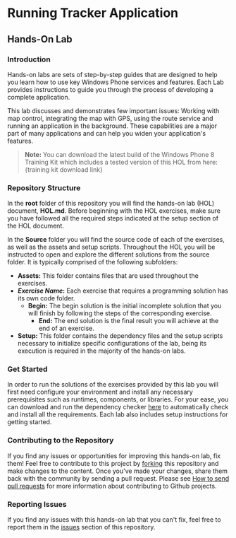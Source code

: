 ﻿# Running Tracker Application #

## Hands-On Lab ##

### Introduction ###

Hands-on labs are sets of step-by-step guides that are designed to help you learn how to use key Windows Phone services and features.  Each Lab provides instructions to guide you through the process of developing a complete application.

This lab discusses and demonstrates few important issues: Working with map control, integrating the map with GPS, using the route service and running an application in the background. These capabilities are a major part of many applications and can help you widen your application's features.

> **Note:** You can download the latest build of the Windows Phone 8 Training Kit which includes a tested version of this HOL from here: {training kit download link}

### Repository Structure ###

In the **root** folder of this repository you will find the hands-on lab (HOL) document, **HOL.md**. Before beginning with the HOL exercises, make sure you have followed all the required steps indicated at the setup section of the HOL document. 

In the **Source** folder you will find the source code of each of the exercises, as well as the assets and setup scripts. Throughout the HOL you will be instructed to open and explore the different solutions from the source folder. It is typically comprised of the following subfolders:

- **Assets:** This folder contains files that are used throughout the exercises.
- **_Exercise Name_:** Each exercise that requires a programming solution has its own code folder.
  - **Begin:** The begin solution is the initial incomplete solution that you will finish by following the steps of the corresponding exercise.
	- **End:** The end solution is the final result you will achieve at the end of an exercise.
- **Setup:** This folder contains the dependency files and the setup scripts necessary to initialize specific configurations of the lab, being its execution is required in the majority of the hands-on labs.

### Get Started ###

In order to run the solutions of the exercises provided by this lab you will first need configure your environment and install any necessary prerequisites such as runtimes, components, or libraries. For your ease, you can download and run the dependency checker [here](http://go.microsoft.com/fwlink/?LinkId=245702) to automatically check and install all the requirements.  Each lab also includes setup instructions for getting started.

### Contributing to the Repository ###

If you find any issues or opportunities for improving this hands-on lab, fix them!  Feel free to contribute to this project by [forking](http://help.github.com/fork-a-repo/) this repository and make changes to the content.  Once you've made your changes, share them back with the community by sending a pull request. Please see [How to send pull requests](http://help.github.com/send-pull-requests/) for more information about contributing to Github projects.

### Reporting Issues ###

If you find any issues with this hands-on lab that you can't fix, feel free to report them in the [issues](https://github.com/WindowsPhone-8-TrainingKit/HOL-RunningTrackerApplication/issues) section of this repository.